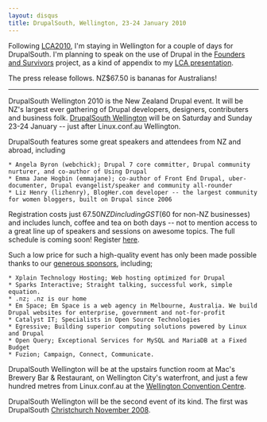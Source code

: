 ```yaml
---
layout: disqus
title: DrupalSouth, Wellington, 23-24 January 2010
---
```


Following [LCA2010](http://claudine.github.com/lca2010/), I'm staying in Wellington for a couple of days for DrupalSouth. I'm planning to speak on the use of Drupal in the [Founders and Survivors](http://www.foundersandsurvivors.org/) project, as a kind of appendix to my [LCA presentation](http://www.lca2010.org.nz/programme/schedule/view_talk/50163?day=wednesday).

The press release follows. NZ$67.50 is bananas for Australians!

----

DrupalSouth Wellington 2010 is the New Zealand Drupal event. It will be NZ's largest ever gathering of Drupal developers, designers, contributers and business folk. [DrupalSouth Wellington](http://wellington2010.drupalsouth.net.nz/) will be on Saturday and Sunday 23-24 January -- just after Linux.conf.au Wellington. 

DrupalSouth features some great speakers and attendees from NZ and abroad, including

    * Angela Byron (webchick); Drupal 7 core committer, Drupal community nurturer, and co-author of Using Drupal
    * Emma Jane Hogbin (emmajane); co-author of Front End Drupal, uber-documenter, Drupal evangelist/speaker and community all-rounder
    * Liz Henry (lizhenry), BlogHer.com developer -- the largest community for women bloggers, built on Drupal since 2006

Registration costs just $67.50 NZD including GST ($60 for non-NZ businesses) and includes lunch, coffee and tea on both days -- not to mention access to a great line up of speakers and sessions on awesome topics. The full schedule is coming soon!  Register [here](http://wellington2010.drupalsouth.net.nz/conference).

Such a low price for such a high-quality event has only been made possible thanks to our [generous sponsors](http://wellington2010.drupalsouth.net.nz/sponsors), including;

    * Xplain Technology Hosting; Web hosting optimized for Drupal
    * Sparks Interactive; Straight talking, successful work, simple equation.
    * .nz; .nz is our home
    * Em Space; Em Space is a web agency in Melbourne, Australia. We build Drupal websites for enterprise, government and not-for-profit
    * Catalyst IT; Specialists in Open Source Technologies
    * Egressive; Building superior computing solutions powered by Linux and Drupal
    * Open Query; Exceptional Services for MySQL and MariaDB at a Fixed Budget
    * Fuzion; Campaign, Connect, Communicate.

DrupalSouth Wellington will be at the upstairs function room at Mac's Brewery Bar & Restaurant, on Wellington City's waterfront, and just a few hundred metres from Linux.conf.au at the [Wellington Convention Centre](http://wellington2010.drupalsouth.net.nz/venue).

DrupalSouth Wellington will be the second event of its kind. The first was DrupalSouth [Christchurch November 2008](http://christchurch2008.drupalsouth.net.nz/).
